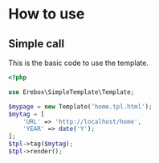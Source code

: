 # How to use

## Simple call

This is the basic code to use the template.

```php
<?php

use Erebox\SimpleTemplate\Template;

$mypage = new Template('home.tpl.html');
$mytag = [
    'URL' => 'http://localhost/home',
    'YEAR' => date('Y');
];
$tpl->tag($mytag);
$tpl->render();

```